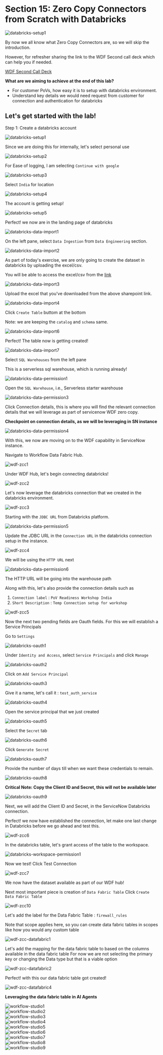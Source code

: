 # Section 15: Zero Copy Connectors from Scratch with Databricks

![databricks-setup1](screenshots/zcc-intro.png)  

By now we all know what Zero Copy Connectors are, so we will skip the introduction.

However, for refresher sharing the link to the WDF Second call deck which can help you if needed.

[WDF Second Call Deck](https://servicenow.seismic.com/Link/Content/DCDT2jDF9JVJc8CCFWPW7HQ7mcFG)

**What are we aiming to achieve at the end of this lab?**

- For customer PoVs, how easy it is to setup with databricks environment.
- Understand key details we would need request from customer for connection and authentication for databricks

## Let's get started with the lab!

Step 1: Create a databricks account

![databricks-setup1](screenshots/databricks-setup1.png)  

Since we are doing this for internally, let's select personal use

![databricks-setup2](screenshots/databricks-setup2.png)  

For Ease of logging, I am selecting `Continue with google`

![databricks-setup3](screenshots/databricks-setup3.png)  

Select `India` for location

![databricks-setup4](screenshots/databricks-setup4.png)  

The account is getting setup!

![databricks-setup5](screenshots/databricks-setup5.png)  

Perfect! we now are in the landing page of databricks

![databricks-data-import1](screenshots/databricks-data-import1.png)  

On the left pane, select `Data Ingestion` from `Data Engineering` section.

![databricks-data-import2](screenshots/databricks-data-import2.png)  

As part of today's exercise, we are only going to create the dataset in databricks by uploading the excel/csv.

You will be able to access the excel/csv from the [link](https://servicenow-my.sharepoint.com/:x:/p/rahul_adlakha1/EVnHG_4Sd15EkDLEbJwwzzcBQmqMnIMa6pRM0UHKJQ4s7g?e=fijwwn)

![databricks-data-import3](screenshots/databricks-data-import3.png) 

Upload the excel that you've downloaded from the above sharepoint link.

![databricks-data-import4](screenshots/databricks-data-import4.png)  

Click `Create Table` buttom at the bottom

Note: we are keeping the `catalog` and `schema` same.

![databricks-data-import6](screenshots/databricks-data-import6.png)  

Perfect! The table now is getting created!

![databricks-data-import7](screenshots/databricks-data-import7.png)  

Select `SQL Warehouses` from the left pane

This is a serverless sql warehouse, which is running already!

![databricks-data-permission1](screenshots/databricks-data-permission1.png)  

Open the  `SQL Warehouse`, i.e., Serverless starter warehouse

![databricks-data-permission3](screenshots/databricks-data-permission3.png)  

Click Connection details, this is where you will find the relevant connection details that we will leverage as part of servicenow WDF zero copy.

**Checkpoint on connection details, as we will be leveraging in SN instance**

![databricks-data-permission4](screenshots/databricks-data-permission4.png)  

With this, we now are moving on to the WDF capability in ServiceNow instance.

Navigate to Workflow Data Fabric Hub.

![wdf-zcc1](screenshots/wdf-zcc1.png)  

Under WDF Hub, let's begin connecting databricks!

![wdf-zcc2](screenshots/wdf-zcc2.png)  

Let's now leverage the databricks connection that we created in the databricks environment.

![wdf-zcc3](screenshots/wdf-zcc3.png) 

Starting with the `JDBC URL` from Databricks platform.

![databricks-data-permission5](screenshots/databricks-data-permission5.png)  

Update the JDBC URL in the `Connection URL` in the databricks connection setup in the instance.

![wdf-zcc4](screenshots/wdf-zcc4.png)  

We will be using the `HTTP URL` next

![databricks-data-permission6](screenshots/databricks-data-permission6.png)  

The HTTP URL will be going into the warehouse path

Along with this, let's also provide the connection details such as
1. `Connection label` : `PoV Readiness Workshop India`
2. `Short Description` : `Temp Connection setup for workshop`

![wdf-zcc5](screenshots/wdf-zcc5.png)  

Now the next two pending fields are Oauth fields.
For this we will establish a Service Principals

Go to `Settings`

![databricks-oauth1](screenshots/databricks-oauth1.png) 

Under `Identity and Access`, select `Service Principals` and click `Manage`

![databricks-oauth2](screenshots/databricks-oauth2.png)  

Click on `Add Service Principal`

![databricks-oauth3](screenshots/databricks-oauth3.png)

Give it a name, let's call it : `test_auth_service`

![databricks-oauth4](screenshots/databricks-oauth4.png)  

Open the service principal that we just created

![databricks-oauth5](screenshots/databricks-oauth5.png)  

Select the `Secret` tab 

![databricks-oauth6](screenshots/databricks-oauth6.png) 

Click `Generate Secret`

![databricks-oauth7](screenshots/databricks-oauth7.png) 

Provide the number of days till when we want these credentials to remain.

![databricks-oauth8](screenshots/databricks-oauth8.png)  

**Critical Note: Copy the Client ID and Secret, this will not be available later**

![databricks-oauth9](screenshots/databricks-oauth9.png)  

Next, we will add the Client ID and Secret, in the ServiceNow Databricks connection.

Perfect! we now have established the connection, let make one last change in Databricks before we go ahead and test this.

![wdf-zcc6](screenshots/wdf-zcc6.png)  

In the databricks table, let's grant access of the table to the workspace.

![databricks-workspace-permission1](screenshots/databricks-workspace-permission1.png)  

Now we test! Click Test Connection

![wdf-zcc7](screenshots/wdf-zcc7.png)  

We now have the dataset available as part of our WDF hub!

Next most important piece is creation of `Data Fabric Table`
Click `Create Data Fabric Table`

![wdf-zcc10](screenshots/wdf-zcc10.png)  

Let's add the label for the Data Fabric Table : `firewall_rules`

Note that scope applies here, so you can create data fabric tables in scopes like how you would any custom table

![wdf-zcc-datafabric1](screenshots/wdf-zcc-datafabric1.png)  

Let's add the mapping for the data fabric table to based on the columns available in the data fabric table
For now we are not selecting the primary key or changing the Data type but that is a viable option

![wdf-zcc-datafabric2](screenshots/wdf-zcc-datafabric2.png)  

Perfect! with this our data fabric table got created!
 
![wdf-zcc-datafabric4](screenshots/wdf-zcc-datafabric4.png)  

**Leveraging the data fabric table in AI Agents**

![workflow-studio1](screenshots/workflow-studio1.png)  
![workflow-studio2](screenshots/workflow-studio2.png)  
![workflow-studio3](screenshots/workflow-studio3.png)  
![workflow-studio4](screenshots/workflow-studio4.png)  
![workflow-studio5](screenshots/workflow-studio5.png)  
![workflow-studio6](screenshots/workflow-studio6.png)  
![workflow-studio7](screenshots/workflow-studio7.png)  
![workflow-studio8](screenshots/workflow-studio8.png)  
![workflow-studio9](screenshots/workflow-studio9.png)  
